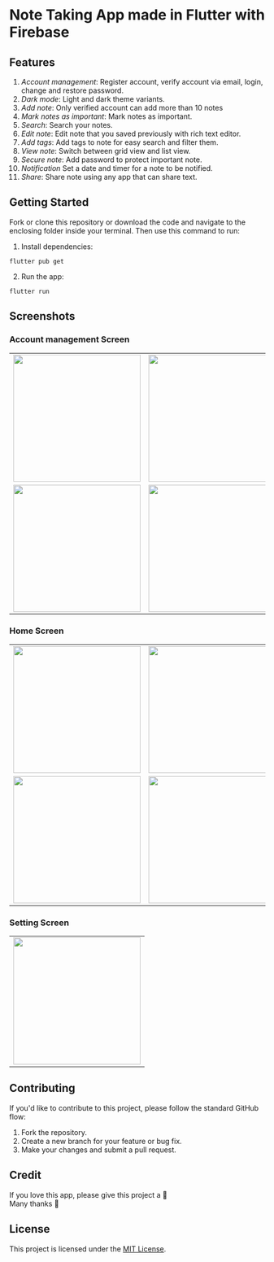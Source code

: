 # Note Taking App made in Flutter with Firebase 

## Features
1. *Account management*: Register account, verify account via email, login, change and restore password.
2. *Dark mode*: Light and dark theme variants.
3. *Add note*: Only verified account can add more than 10 notes
4. *Mark notes as important*: Mark notes as important.
5. *Search*: Search your notes.
6. *Edit note*: Edit note that you saved previously with rich text editor.
7. *Add tags*: Add tags to note for easy search and filter them.
8. *View note*: Switch between grid view and list view.
9. *Secure note*: Add password to protect important note.
10. *Notification* Set a date and timer for a note to be notified.
11. *Share*: Share note using any app that can share text.

## Getting Started
Fork or clone this repository or download the code and navigate to the enclosing folder inside your terminal. Then use this command to run:
1. Install dependencies:
```
flutter pub get
```
2. Run the app:
```
flutter run
```   

## Screenshots
### Account management Screen
<table>
  <tr>
    <td> 
      <img width="250" src="https://github.com/nakhoacool/Flutter_NoteApp/assets/77623180/80aa557d-c09f-43a0-b19e-5cfc4e38ade0"> </img>
    </td>
    <td>
      <img width="250" src="https://github.com/nakhoacool/Flutter_NoteApp/assets/77623180/4e07cc21-ce2f-4cd4-915c-862dfb6704bc"> 
  </img> 
    </td>
    <td> 
        <img width="250" src="https://github.com/nakhoacool/Flutter_NoteApp/assets/77623180/2487e8c5-fab0-4941-8598-8f7f825ff9ee"> 
  </img>
    </td>
  </tr>
  
  <tr>
     <td>
       <img width="250" src="https://github.com/nakhoacool/Flutter_NoteApp/assets/77623180/2e8c8bdb-d3ff-4a6c-8ac5-cb08035f89ea"> 
  </img>
    </td>
    <td>
      <img width="250" src="https://github.com/nakhoacool/Flutter_NoteApp/assets/77623180/447e4db5-3006-4c6b-8bdc-de5826650f2f">
    </td>
  </tr>
</table>

### Home Screen
<table>
  <tr>
    <td> 
      <img width="250" src="https://github.com/nakhoacool/Flutter_NoteApp/assets/77623180/6a618824-91de-4b01-8838-62f740caa4c5"> </img>
    </td>
    <td>
      <img width="250" src="https://github.com/nakhoacool/Flutter_NoteApp/assets/77623180/a81fae8d-bf1a-48dc-bfb8-9456c949b9d0"> 
  </img> 
    </td>
    <td> 
        <img width="250" src="https://github.com/nakhoacool/Flutter_NoteApp/assets/77623180/82d2bba0-54fc-4148-b4d8-62b289e02061"> 
  </img>
    </td>
  </tr>
  
  <tr>
     <td>
       <img width="250" src="https://github.com/nakhoacool/Flutter_NoteApp/assets/77623180/73f6cafd-1b60-4af1-a5fa-98efc67cbcbd"> 
  </img>
    </td>
    <td>
      <img width="250" src="https://github.com/nakhoacool/Flutter_NoteApp/assets/77623180/53b10d2e-7825-4d70-9dab-e35b3615219c">
    </td>
    <td>
      <img width="250" src="https://github.com/nakhoacool/Flutter_NoteApp/assets/77623180/07887771-27d5-40b1-8e74-ce806f8ef6d4">
    </td>
  </tr>
</table>

### Setting Screen
<table>
  <tr>
    <td> 
      <img width="250" src="https://github.com/nakhoacool/Flutter_NoteApp/assets/77623180/b99ab155-2e7b-4dd0-b84e-1b0c8d2dd687"> </img>
    </td>
  </tr>
  
</table>

## Contributing

If you'd like to contribute to this project, please follow the standard GitHub flow:

1. Fork the repository.
2. Create a new branch for your feature or bug fix.
3. Make your changes and submit a pull request.

## Credit
If you love this app, please give this project a :star2:  
Many thanks :sparkling_heart:

## License
This project is licensed under the [MIT License](LICENSE).
